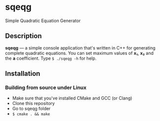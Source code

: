 # sqeqg
Simple Quadratic Equation Generator

## Description
**sqeqg** — a simple console application that's written in C++ for generating complete quadratic equations.
You can set maximum values of **x₁**, **x₂** and the **a** coefficient. Type ```$ ./sqeqg -h``` for help.

## Installation
### Building from source under Linux
* Make sure that you've installed CMake and GCC (or Clang)
* Clone this repository 
* Go to sqeqg folder
* ```$ cmake . && make```
